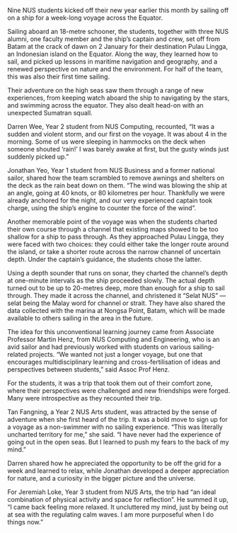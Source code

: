 Nine NUS students kicked off their new year earlier this month by sailing off on a ship for a week-long voyage across the Equator.

Sailing aboard an 18-metre schooner, the students, together with three NUS alumni, one faculty member and the ship’s captain and crew, set off from Batam at the crack of dawn on 2 January for their destination Pulau Lingga, an Indonesian island on the Equator. Along the way, they learned how to sail, and picked up lessons in maritime navigation and geography, and a renewed perspective on nature and the environment. For half of the team, this was also their first time sailing.

Their adventure on the high seas saw them through a range of new experiences, from keeping watch aboard the ship to navigating by the stars, and swimming across the equator. They also dealt head-on with an unexpected Sumatran squall.

Darren Wee, Year 2 student from NUS Computing, recounted, “It was a sudden and violent storm, and our first on the voyage. It was about 4 in the morning. Some of us were sleeping in hammocks on the deck when someone shouted ‘rain!’ I was barely awake at first, but the gusty winds just suddenly picked up.”

Jonathan Yeo, Year 1 student from NUS Business and a former national sailor, shared how the team scrambled to remove awnings and shelters on the deck as the rain beat down on them. “The wind was blowing the ship at an angle, going at 40 knots, or 80 kilometres per hour. Thankfully we were already anchored for the night, and our very experienced captain took charge, using the ship’s engine to counter the force of the wind”.

Another memorable point of the voyage was when the students charted their own course through a channel that existing maps showed to be too shallow for a ship to pass through. As they approached Pulau Lingga, they were faced with two choices: they could either take the longer route around the island, or take a shorter route across the narrow channel of uncertain depth. Under the captain’s guidance, the students chose the latter.

Using a depth sounder that runs on sonar, they charted the channel’s depth at one-minute intervals as the ship proceeded slowly. The actual depth turned out to be up to 20-metres deep, more than enough for a ship to sail through. They made it across the channel, and christened it “Selat NUS” — selat being the Malay word for channel or strait. They have also shared the data collected with the marina at Nongsa Point, Batam, which will be made available to others sailing in the area in the future.

The idea for this unconventional learning journey came from Associate Professor Martin Henz, from NUS Computing and Engineering, who is an avid sailor and had previously worked with students on various sailing-related projects. “We wanted not just a longer voyage, but one that encourages multidisciplinary learning and cross-fertilisation of ideas and perspectives between students,” said Assoc Prof Henz.

For the students, it was a trip that took them out of their comfort zone, where their perspectives were challenged and new friendships were forged. Many were introspective as they recounted their trip.

Tan Fangning, a Year 2 NUS Arts student, was attracted by the sense of adventure when she first heard of the trip. It was a bold move to sign up for a voyage as a non-swimmer with no sailing experience. “This was literally uncharted territory for me,” she said. “I have never had the experience of going out in the open seas. But I learned to push my fears to the back of my mind.”

Darren shared how he appreciated the opportunity to be off the grid for a week and learned to relax, while Jonathan developed a deeper appreciation for nature, and a curiosity in the bigger picture and the universe.

For Jeremiah Loke, Year 3 student from NUS Arts, the trip had “an ideal combination of physical activity and space for reflection”. He summed it up, “I came back feeling more relaxed. It uncluttered my mind, just by being out at sea with the regulating calm waves. I am more purposeful when I do things now.”